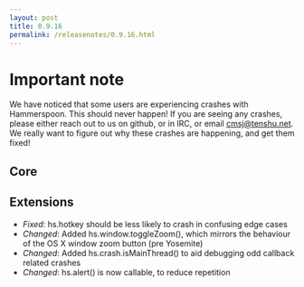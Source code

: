```yaml
---
layout: post
title: 0.9.16
permalink: /releasenotes/0.9.16.html
---
```


# Important note

We have noticed that some users are experiencing crashes with Hammerspoon. This should never happen! If you are seeing any crashes, please either reach out to us on github, or in IRC, or email cmsj@tenshu.net. We really want to figure out why these crashes are happening, and get them fixed!

## Core

## Extensions
 * *Fixed*: hs.hotkey should be less likely to crash in confusing edge cases
 * *Changed*: Added hs.window.toggleZoom(), which mirrors the behaviour of the OS X window zoom button (pre Yosemite)
 * *Changed*: Added hs.crash.isMainThread() to aid debugging odd callback related crashes
 * *Changed*: hs.alert() is now callable, to reduce repetition
